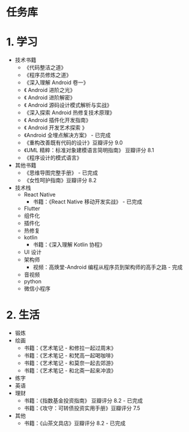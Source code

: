 # 任务库

# 1. 学习

* 技术书籍
  * 《代码整洁之道》
  * 《程序员修炼之道》
  * 《深入理解 Android 卷一》
  * 《 Android 进阶之光》
  * 《 Android 进阶解密》
  * 《 Android 源码设计模式解析与实战》
  * 《深入探索 Android 热修复技术原理》
  * 《 Android 插件化开发指南》
  * 《 Android 开发艺术探索 》
  * 《Android 全埋点解决方案》 - 已完成
  * 《重构改善既有代码的设计》豆瓣评分 9.0
  * 《UML 精粹：标准对象建模语言简明指南》 豆瓣评分 8.1
  * 《程序设计的模式语言》
* 其他书籍
  * 《思维导图完整手册》 - 已完成
  * 《女性呵护指南》豆瓣评分 8.2
* 技术栈
  * React Native
    * 书籍：《React Native 移动开发实战》 - 已完成
  * Flutter
  * 组件化
  * 插件化
  * 热修复
  * kotlin
    * 书籍：《深入理解 Kotlin 协程》
  * UI 设计
  * 架构师
    * 视频：高焕堂-Android 编程从程序员到架构师的高手之路 - 完成
  * 音视频
  * python
  * 微信小程序

# 2. 生活

* 锻炼
* 绘画
  * 书籍：《艺术笔记 - 和修拉一起过周末》
  * 书籍：《艺术笔记 - 和梵高一起喝咖啡》
  * 书籍：《艺术笔记 - 和莫奈一起去郊游》
  * 书籍：《艺术笔记 - 和北斋一起来冲浪》
* 练字
* 英语
* 理财
  * 书籍：《指数基金投资指南》 豆瓣评分 8.2 - 已完成
  * 书籍：《攻守：可转债投资实用手册》豆瓣评分 7.5
* 其他
  * 书籍：《山茶文具店》豆瓣评分 8.2 - 已完成

